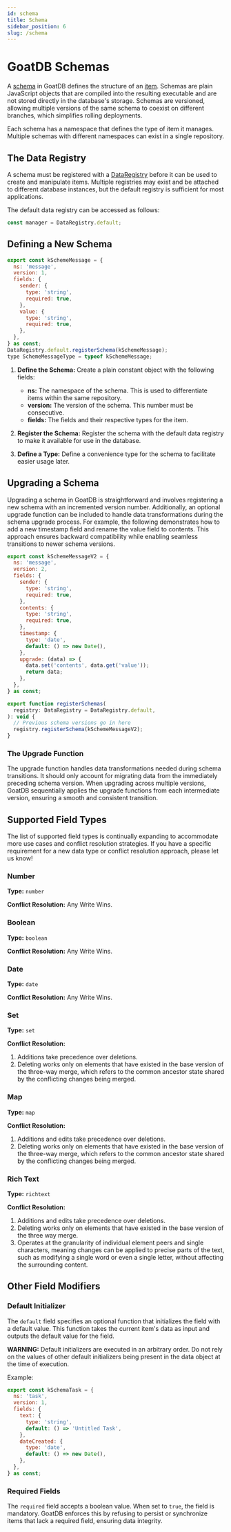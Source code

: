 ```yaml
---
id: schema
title: Schema
sidebar_position: 6
slug: /schema
---
```



# GoatDB Schemas

A [schema](/docs/concepts) in GoatDB defines the structure of an
[item](/docs/concepts#item). Schemas are plain JavaScript objects that are compiled
into the resulting executable and are not stored directly in the database's
storage. Schemas are versioned, allowing multiple versions of the same schema to
coexist on different branches, which simplifies rolling deployments.

Each schema has a namespace that defines the type of item it manages. Multiple
schemas with different namespaces can exist in a single repository.

## The Data Registry

A schema must be registered with a
[DataRegistry](https://github.com/goatplatform/goatdb/blob/main/cfds/base/data-registry.ts)
before it can be used to create and manipulate items. Multiple registries may
exist and be attached to different database instances, but the default registry
is sufficient for most applications.

The default data registry can be accessed as follows:

```javascript
const manager = DataRegistry.default;
```

## Defining a New Schema

```javascript
export const kSchemeMessage = {
  ns: 'message',
  version: 1,
  fields: {
    sender: {
      type: 'string',
      required: true,
    },
    value: {
      type: 'string',
      required: true,
    },
  },
} as const;
DataRegistry.default.registerSchema(kSchemeMessage);
type SchemeMessageType = typeof kSchemeMessage;
```

1. **Define the Schema:** Create a plain constant object with the following
   fields:

   - **ns:** The namespace of the schema. This is used to differentiate items
     within the same repository.
   - **version:** The version of the schema. This number must be consecutive.
   - **fields:** The fields and their respective types for the item.

2. **Register the Schema:** Register the schema with the default data registry
   to make it available for use in the database.

3. **Define a Type:** Define a convenience type for the schema to facilitate
   easier usage later.

## Upgrading a Schema

Upgrading a schema in GoatDB is straightforward and involves registering a new
schema with an incremented version number. Additionally, an optional upgrade
function can be included to handle data transformations during the schema
upgrade process. For example, the following demonstrates how to add a new
timestamp field and rename the value field to contents. This approach ensures
backward compatibility while enabling seamless transitions to newer schema
versions.

```javascript
export const kSchemeMessageV2 = {
  ns: 'message',
  version: 2,
  fields: {
    sender: {
      type: 'string',
      required: true,
    },
    contents: {
      type: 'string',
      required: true,
    },
    timestamp: {
      type: 'date',
      default: () => new Date(),
    },
    upgrade: (data) => {
      data.set('contents', data.get('value'));
      return data;
    },
  },
} as const;

export function registerSchemas(
  registry: DataRegistry = DataRegistry.default,
): void {
  // Previous schema versions go in here
  registry.registerSchema(kSchemeMessageV2);
}
```

### The Upgrade Function

The upgrade function handles data transformations needed during schema
transitions. It should only account for migrating data from the immediately
preceding schema version. When upgrading across multiple versions, GoatDB
sequentially applies the upgrade functions from each intermediate version,
ensuring a smooth and consistent transition.

## Supported Field Types

The list of supported field types is continually expanding to accommodate more
use cases and conflict resolution strategies. If you have a specific requirement
for a new data type or conflict resolution approach, please let us know!

### Number

**Type:** `number`

**Conflict Resolution:** Any Write Wins.

### Boolean

**Type:** `boolean`

**Conflict Resolution:** Any Write Wins.

### Date

**Type:** `date`

**Conflict Resolution:** Any Write Wins.

### Set

**Type:** `set`

**Conflict Resolution:**

1. Additions take precedence over deletions.
2. Deleting works only on elements that have existed in the base version of the
   three-way merge, which refers to the common ancestor state shared by the
   conflicting changes being merged.

### Map

**Type:** `map`

**Conflict Resolution:**

1. Additions and edits take precedence over deletions.
2. Deleting works only on elements that have existed in the base version of the
   three-way merge, which refers to the common ancestor state shared by the
   conflicting changes being merged.

### Rich Text

**Type:** `richtext`

**Conflict Resolution:**

1. Additions and edits take precedence over deletions.
2. Deleting works only on elements that have existed in the base version of the
   three way merge.
3. Operates at the granularity of individual element peers and single
   characters, meaning changes can be applied to precise parts of the text, such
   as modifying a single word or even a single letter, without affecting the
   surrounding content.

## Other Field Modifiers

### Default Initializer

The `default` field specifies an optional function that initializes the field
with a default value. This function takes the current item's data as input and
outputs the default value for the field.

**WARNING:** Default initializers are executed in an arbitrary order. Do not
rely on the values of other default initializers being present in the data
object at the time of execution.

Example:

```javascript
export const kSchemaTask = {
  ns: 'task',
  version: 1,
  fields: {
    text: {
      type: 'string',
      default: () => 'Untitled Task',
    },
    dateCreated: {
      type: 'date',
      default: () => new Date(),
    },
  },
} as const;
```

### Required Fields

The `required` field accepts a boolean value. When set to `true`, the field is
mandatory. GoatDB enforces this by refusing to persist or synchronize items that
lack a required field, ensuring data integrity.
